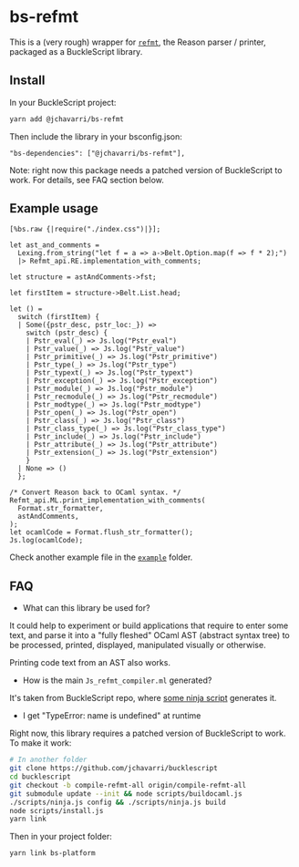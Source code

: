# bs-refmt

This is a (very rough) wrapper for [`refmt`](https://github.com/facebook/reason), the Reason parser / printer, packaged as a BuckleScript library.

## Install

In your BuckleScript project:

```bash
yarn add @jchavarri/bs-refmt
```

Then include the library in your bsconfig.json:

```
"bs-dependencies": ["@jchavarri/bs-refmt"],
```

Note: right now this package needs a patched version of BuckleScript to work. For details, see FAQ section below.

## Example usage

```reason
[%bs.raw {|require("./index.css")|}];

let ast_and_comments =
  Lexing.from_string("let f = a => a->Belt.Option.map(f => f * 2);")
  |> Refmt_api.RE.implementation_with_comments;

let structure = astAndComments->fst;

let firstItem = structure->Belt.List.head;

let () =
  switch (firstItem) {
  | Some({pstr_desc, pstr_loc:_}) =>
    switch (pstr_desc) {
    | Pstr_eval(_) => Js.log("Pstr_eval")
    | Pstr_value(_) => Js.log("Pstr_value")
    | Pstr_primitive(_) => Js.log("Pstr_primitive")
    | Pstr_type(_) => Js.log("Pstr_type")
    | Pstr_typext(_) => Js.log("Pstr_typext")
    | Pstr_exception(_) => Js.log("Pstr_exception")
    | Pstr_module(_) => Js.log("Pstr_module")
    | Pstr_recmodule(_) => Js.log("Pstr_recmodule")
    | Pstr_modtype(_) => Js.log("Pstr_modtype")
    | Pstr_open(_) => Js.log("Pstr_open")
    | Pstr_class(_) => Js.log("Pstr_class")
    | Pstr_class_type(_) => Js.log("Pstr_class_type")
    | Pstr_include(_) => Js.log("Pstr_include")
    | Pstr_attribute(_) => Js.log("Pstr_attribute")
    | Pstr_extension(_) => Js.log("Pstr_extension")
    }
  | None => ()
  };

/* Convert Reason back to OCaml syntax. */
Refmt_api.ML.print_implementation_with_comments(
  Format.str_formatter,
  astAndComments,
);
let ocamlCode = Format.flush_str_formatter();
Js.log(ocamlCode);
```

Check another example file in the [`example`](./example/src/Index.re) folder.

## FAQ

- What can this library be used for?

It could help to experiment or build applications that require to enter some text, and parse it into a "fully fleshed" OCaml AST (abstract syntax tree) to be processed, printed, displayed, manipulated visually or otherwise.

Printing code text from an AST also works.

- How is the main `Js_refmt_compiler.ml` generated?

It's taken from BuckleScript repo, where [some ninja script](https://github.com/jchavarri/bucklescript/blob/7aada144d89b31f8b17c0db26fcc4d9596c4050d/jscomp/snapshot.ninja#L61-L63) generates it.

- I get "TypeError: name is undefined" at runtime

Right now, this library requires a patched version of BuckleScript to work. To make it work:

```bash
# In another folder
git clone https://github.com/jchavarri/bucklescript
cd bucklescript
git checkout -b compile-refmt-all origin/compile-refmt-all
git submodule update --init && node scripts/buildocaml.js
./scripts/ninja.js config && ./scripts/ninja.js build
node scripts/install.js
yarn link
```

Then in your project folder:

```
yarn link bs-platform
```
